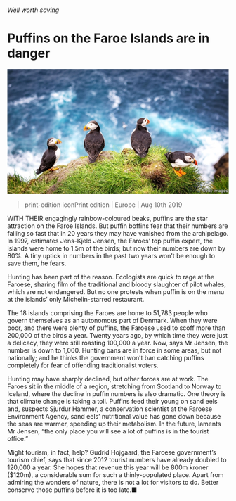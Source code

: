 ###### Well worth saving

# Puffins on the Faroe Islands are in danger 

![image](images/20190810_EUP001_0.jpg) 

> print-edition iconPrint edition | Europe | Aug 10th 2019 

WITH THEIR engagingly rainbow-coloured beaks, puffins are the star attraction on the Faroe Islands. But puffin boffins fear that their numbers are falling so fast that in 20 years they may have vanished from the archipelago. In 1997, estimates Jens-Kjeld Jensen, the Faroes’ top puffin expert, the islands were home to 1.5m of the birds; but now their numbers are down by 80%. A tiny uptick in numbers in the past two years won't be enough to save them, he fears. 

Hunting has been part of the reason. Ecologists are quick to rage at the Faroese, sharing film of the traditional and bloody slaughter of pilot whales, which are not endangered. But no one protests when puffin is on the menu at the islands’ only Michelin-starred restaurant. 

The 18 islands comprising the Faroes are home to 51,783 people who govern themselves as an autonomous part of Denmark. When they were poor, and there were plenty of puffins, the Faroese used to scoff more than 200,000 of the birds a year. Twenty years ago, by which time they were just a delicacy, they were still roasting 100,000 a year. Now, says Mr Jensen, the number is down to 1,000. Hunting bans are in force in some areas, but not nationally; and he thinks the government won’t ban catching puffins completely for fear of offending traditionalist voters. 

Hunting may have sharply declined, but other forces are at work. The Faroes sit in the middle of a region, stretching from Scotland to Norway to Iceland, where the decline in puffin numbers is also dramatic. One theory is that climate change is taking a toll. Puffins feed their young on sand eels and, suspects Sjurdur Hammer, a conservation scientist at the Faroese Environment Agency, sand eels’ nutritional value has gone down because the seas are warmer, speeding up their metabolism. In the future, laments Mr Jensen, “the only place you will see a lot of puffins is in the tourist office.” 

Might tourism, in fact, help? Gudrid Hojgaard, the Faroese government’s tourism chief, says that since 2012 tourist numbers have already doubled to 120,000 a year. She hopes that revenue this year will be 800m kroner ($120m), a considerable sum for such a thinly-populated place. Apart from admiring the wonders of nature, there is not a lot for visitors to do. Better conserve those puffins before it is too late.■ 


